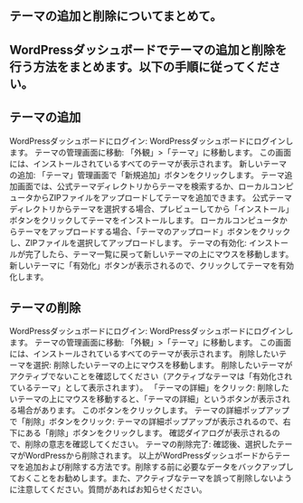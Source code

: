 ## テーマの追加と削除についてまとめて。

## WordPressダッシュボードでテーマの追加と削除を行う方法をまとめます。以下の手順に従ってください。

## テーマの追加
WordPressダッシュボードにログイン:
WordPressダッシュボードにログインします。
テーマの管理画面に移動:
「外観」>「テーマ」に移動します。
この画面には、インストールされているすべてのテーマが表示されます。
新しいテーマの追加:
「テーマ」管理画面で「新規追加」ボタンをクリックします。
テーマ追加画面では、公式テーマディレクトリからテーマを検索するか、ローカルコンピュータからZIPファイルをアップロードしてテーマを追加できます。
公式テーマディレクトリからテーマを選択する場合、プレビューしてから「インストール」ボタンをクリックしてテーマをインストールします。
ローカルコンピュータからテーマをアップロードする場合、「テーマのアップロード」ボタンをクリックし、ZIPファイルを選択してアップロードします。
テーマの有効化:
インストールが完了したら、テーマ一覧に戻って新しいテーマの上にマウスを移動します。
新しいテーマに「有効化」ボタンが表示されるので、クリックしてテーマを有効化します。

## テーマの削除
WordPressダッシュボードにログイン:
WordPressダッシュボードにログインします。
テーマの管理画面に移動:
「外観」>「テーマ」に移動します。
この画面には、インストールされているすべてのテーマが表示されます。
削除したいテーマを選択:
削除したいテーマの上にマウスを移動します。
削除したいテーマがアクティブでないことを確認してください（アクティブなテーマは「有効化されているテーマ」として表示されます）。
「テーマの詳細」をクリック:
削除したいテーマの上にマウスを移動すると、「テーマの詳細」というボタンが表示される場合があります。
このボタンをクリックします。
テーマの詳細ポップアップで「削除」ボタンをクリック:
テーマの詳細ポップアップが表示されるので、右下にある「削除」ボタンをクリックします。
確認ダイアログが表示されるので、削除の意志を確認してください。
テーマの削除完了:
確認後、選択したテーマがWordPressから削除されます。
以上がWordPressダッシュボードからテーマを追加および削除する方法です。削除する前に必要なデータをバックアップしておくことをお勧めします。また、アクティブなテーマを誤って削除しないように注意してください。質問があればお知らせください。
